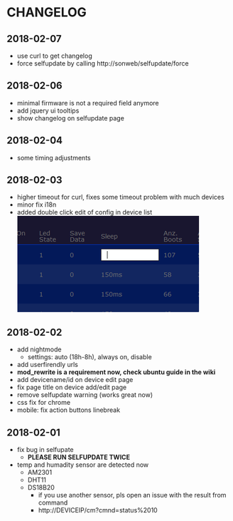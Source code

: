 # CHANGELOG   
   
   
   
## 2018-02-07
- use curl to get changelog
- force selfupdate by calling http://sonweb/selfupdate/force
   
## 2018-02-06
- minimal firmware is not a required field anymore
- add jquery ui tooltips
- show changelog on selfupdate page
   
## 2018-02-04
- some timing adjustments
   
## 2018-02-03
- higher timeout for curl, fixes some timeout problem with much devices   
- minor fix i18n  
- added double click edit of config in device list   
![2018-02-03_1](http://raw.githubusercontent.com/reloxx13/reloxx13.github.io/master/media/sonweb/changelog/2018-02-03_1.PNG)   
   
## 2018-02-02
- add nightmode   
   - settings: auto (18h-8h), always on, disable   
- add userfirendly urls   
- **mod_rewrite is a requirement now, check ubuntu guide in the wiki**
- add devicename/id on device edit page   
- fix page title on device add/edit page   
- remove selfupdate warning (works great now)
- css fix for chrome
- mobile: fix action buttons linebreak
   
## 2018-02-01
- fix bug in selfupate
	- **PLEASE RUN SELFUPDATE TWICE**
- temp and humadity sensor are detected now
	- AM2301
	- DHT11
	- DS18B20
		- if you use another sensor, pls open an issue with the result from command 
		- http://DEVICEIP/cm?cmnd=status%2010